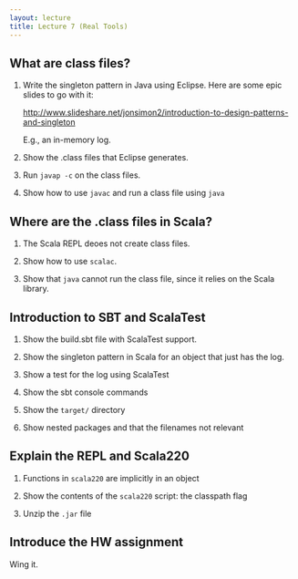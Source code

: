 ```yaml
---
layout: lecture
title: Lecture 7 (Real Tools)
---
```


## What are class files?

1. Write the singleton pattern in Java using Eclipse. Here are some epic
   slides to go with it:

   http://www.slideshare.net/jonsimon2/introduction-to-design-patterns-and-singleton

   E.g., an in-memory log.

1. Show the .class files that Eclipse generates.

1. Run `javap -c` on the class files.

1. Show how to use `javac` and run a class file using `java`

## Where are the .class files in Scala?

1. The Scala REPL deoes not create class files.

1. Show how to use `scalac`.

1. Show that `java` cannot run the class file, since it relies on the Scala
   library.

## Introduction to SBT and ScalaTest

1. Show the build.sbt file with ScalaTest support.

1. Show the singleton pattern in Scala for an object that just has the log.

1. Show a test for the log using ScalaTest

1. Show the sbt console commands

1. Show the `target/` directory

1. Show nested packages and that the filenames not relevant

## Explain the REPL and Scala220

1. Functions in `scala220` are implicitly in an object

1. Show the contents of the `scala220` script: the classpath flag

1. Unzip the `.jar` file

## Introduce the HW assignment

Wing it.